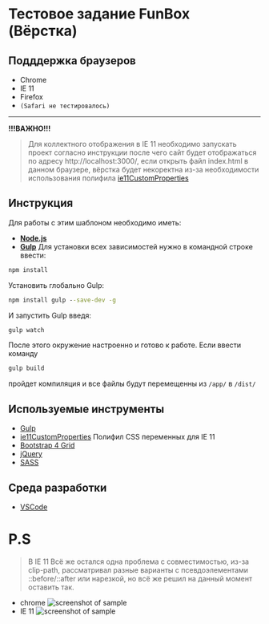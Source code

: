 # Тестовое задание FunBox (Вёрстка)

## Подддержка браузеров

- Chrome
- IE 11
- Firefox
- `(Safari не тестировалось)`
---
**!!!ВАЖНО!!!**
> Для коллектного отображения в IE 11 необходимо запускать проект согласно инструкции после чего сайт будет отображаться по адресу http://localhost:3000/, если открыть файл index.html в данном браузере, вёрстка будет некоректна из-за необходимости использования полифила [ie11CustomProperties](https://github.com/nuxodin/ie11CustomProperties)

## Инструкция
Для работы с этим шаблоном необходимо иметь:
* **[Node.js](https://nodejs.org/en/)**
* **[Gulp](https://gulpjs.com/)**
Для установки всех зависимостей нужно в командной строке ввести:
```cmd
npm install
```
Установить глобально Gulp: 
```cmd
npm install gulp --save-dev -g
```
И запустить Gulp введя:
```cmd
gulp watch
```
После этого окружение настроенно и готово к работе. Если ввести команду 
```cmd
gulp build
```
пройдет компиляция и все файлы будут перемещенны из `/app/` в `/dist/`

## Используемые инструменты
- [Gulp](https://gulpjs.com/)
- [ie11CustomProperties](https://github.com/nuxodin/ie11CustomProperties) Полифил CSS переменных для IE 11 
- [Bootstrap 4 Grid](https://getbootstrap.com/)
- [jQuery](https://jquery.com/)
- [SASS](https://sass-lang.com/)

## Среда разработки
- [VSCode](https://code.visualstudio.com/)

# P.S
> В IE 11 Всё же остался одна проблема с совместимостью, из-за clip-path, рассматривал разные варианты с псевдоэлементами ::before/::after или нарезкой, но всё же решил на данный момент оставить так.

- chrome
![screenshot of sample](https://i.yapx.ru/IoLLF.png)
- IE 11
![screenshot of sample](https://i.ibb.co/vBMW1mX/ie.png)

